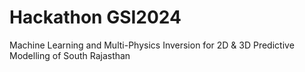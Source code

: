 # Hackathon GSI2024
Machine Learning and Multi-Physics Inversion for 2D &amp; 3D Predictive Modelling of South Rajasthan
